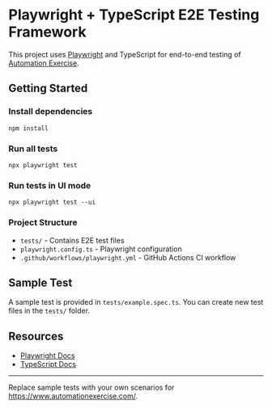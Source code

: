 # Playwright + TypeScript E2E Testing Framework

This project uses [Playwright](https://playwright.dev/) and TypeScript for end-to-end testing of [Automation Exercise](https://www.automationexercise.com/).

## Getting Started

### Install dependencies
```
npm install
```

### Run all tests
```
npx playwright test
```

### Run tests in UI mode
```
npx playwright test --ui
```

### Project Structure
- `tests/` - Contains E2E test files
- `playwright.config.ts` - Playwright configuration
- `.github/workflows/playwright.yml` - GitHub Actions CI workflow

## Sample Test
A sample test is provided in `tests/example.spec.ts`. You can create new test files in the `tests/` folder.

## Resources
- [Playwright Docs](https://playwright.dev/docs/intro)
- [TypeScript Docs](https://www.typescriptlang.org/docs/)

---

Replace sample tests with your own scenarios for https://www.automationexercise.com/.
